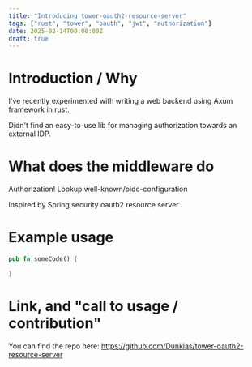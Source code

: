 ```yaml
---
title: "Introducing tower-oauth2-resource-server"
tags: ["rust", "tower", "oauth", "jwt", "authorization"]
date: 2025-02-14T00:00:00Z
draft: true
---
```


# Introduction / Why
I've recently experimented with writing a web backend using Axum framework in rust.

Didn't find an easy-to-use lib for managing authorization towards an external IDP.

# What does the middleware do
Authorization!
Lookup well-known/oidc-configuration

Inspired by Spring security oauth2 resource server
# Example usage
```rust
pub fn someCode() {

}
```

#  Link, and "call to usage / contribution"
You can find the repo here: https://github.com/Dunklas/tower-oauth2-resource-server